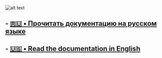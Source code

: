 ![alt text](https://media.discordapp.net/attachments/1217570793936916546/1232448822274424863/parkourbeat_1.png)

## - [🇷🇺 • Прочитать документацию на русском языке](docs/DOCS_RU.MD)

## - [🇺🇸 • Read the documentation in English](docs/DOCS_EN.MD)

